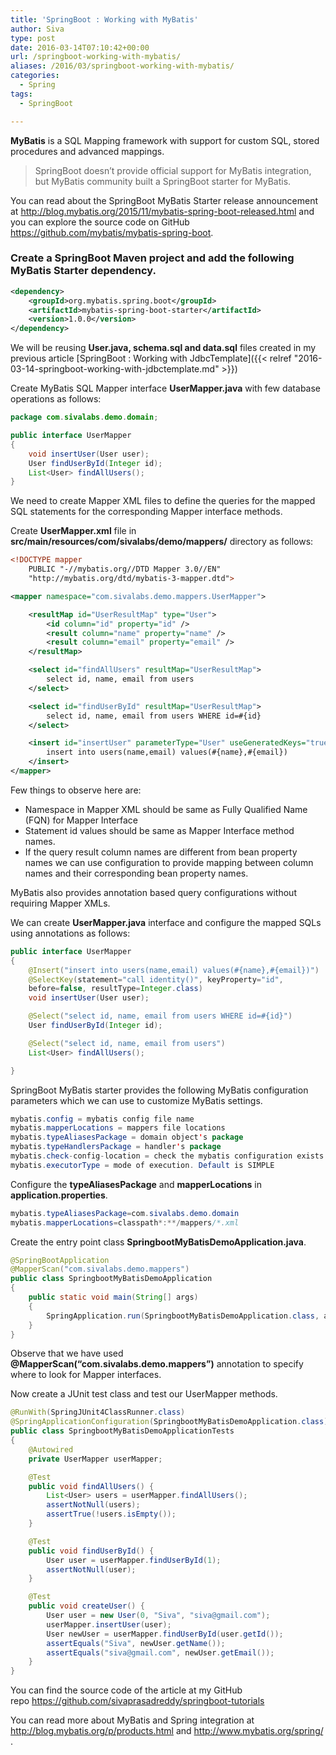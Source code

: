 ```yaml
---
title: 'SpringBoot : Working with MyBatis'
author: Siva
type: post
date: 2016-03-14T07:10:42+00:00
url: /springboot-working-with-mybatis/
aliases: /2016/03/springboot-working-with-mybatis/
categories:
  - Spring
tags:
  - SpringBoot

---
```

**MyBatis** is a SQL Mapping framework with support for custom SQL, stored procedures and advanced mappings.

> SpringBoot doesn’t provide official support for MyBatis integration, but MyBatis community built a SpringBoot starter for MyBatis.

You can read about the SpringBoot MyBatis Starter release announcement at <http://blog.mybatis.org/2015/11/mybatis-spring-boot-released.html> and you can explore the source code on GitHub <https://github.com/mybatis/mybatis-spring-boot>.

### Create a SpringBoot Maven project and add the following MyBatis Starter dependency.


```xml
<dependency>
    <groupId>org.mybatis.spring.boot</groupId>
    <artifactId>mybatis-spring-boot-starter</artifactId>
    <version>1.0.0</version>
</dependency>
```

We will be reusing **User.java, schema.sql and data.sql** files created in my previous article [SpringBoot : Working with JdbcTemplate]({{< relref "2016-03-14-springboot-working-with-jdbctemplate.md" >}})

Create MyBatis SQL Mapper interface **UserMapper.java** with few database operations as follows:

```java
package com.sivalabs.demo.domain;

public interface UserMapper
{
    void insertUser(User user);
    User findUserById(Integer id);
    List<User> findAllUsers();
}
```

We need to create Mapper XML files to define the queries for the mapped SQL statements for the corresponding Mapper interface methods.

Create **UserMapper.xml** file in **src/main/resources/com/sivalabs/demo/mappers/** directory as follows:

```xml
<!DOCTYPE mapper
    PUBLIC "-//mybatis.org//DTD Mapper 3.0//EN"
    "http://mybatis.org/dtd/mybatis-3-mapper.dtd">

<mapper namespace="com.sivalabs.demo.mappers.UserMapper">

    <resultMap id="UserResultMap" type="User">
        <id column="id" property="id" />
        <result column="name" property="name" />
        <result column="email" property="email" />
    </resultMap>

    <select id="findAllUsers" resultMap="UserResultMap">
        select id, name, email from users
    </select>

    <select id="findUserById" resultMap="UserResultMap">
        select id, name, email from users WHERE id=#{id}
    </select>

    <insert id="insertUser" parameterType="User" useGeneratedKeys="true" keyProperty="id">
        insert into users(name,email) values(#{name},#{email})
    </insert>
</mapper>
```

Few things to observe here are:

  * Namespace in Mapper XML should be same as Fully Qualified Name (FQN) for Mapper Interface
  * Statement id values should be same as Mapper Interface method names.
  * If the query result column names are different from bean property names we can use <resultMap> configuration to provide mapping between column names and their corresponding bean property names.&nbsp;

MyBatis also provides annotation based query configurations without requiring Mapper XMLs.
  
We can create **UserMapper.java** interface and configure the mapped SQLs using annotations as follows:

```java
public interface UserMapper
{
    @Insert("insert into users(name,email) values(#{name},#{email})")
    @SelectKey(statement="call identity()", keyProperty="id",
    before=false, resultType=Integer.class)
    void insertUser(User user);

    @Select("select id, name, email from users WHERE id=#{id}")
    User findUserById(Integer id);

    @Select("select id, name, email from users")
    List<User> findAllUsers();

}
```

SpringBoot MyBatis starter provides the following MyBatis configuration parameters which we can use to customize MyBatis settings.

```java
mybatis.config = mybatis config file name
mybatis.mapperLocations = mappers file locations
mybatis.typeAliasesPackage = domain object's package
mybatis.typeHandlersPackage = handler's package
mybatis.check-config-location = check the mybatis configuration exists
mybatis.executorType = mode of execution. Default is SIMPLE
```

Configure the **typeAliasesPackage** and **mapperLocations** in **application.properties**.

```java
mybatis.typeAliasesPackage=com.sivalabs.demo.domain
mybatis.mapperLocations=classpath*:**/mappers/*.xml
```

Create the entry point class **SpringbootMyBatisDemoApplication.java**.

```java
@SpringBootApplication
@MapperScan("com.sivalabs.demo.mappers")
public class SpringbootMyBatisDemoApplication
{
    public static void main(String[] args)
    {
        SpringApplication.run(SpringbootMyBatisDemoApplication.class, args);
    }
}
```

Observe that we have used **@MapperScan(&#8220;com.sivalabs.demo.mappers&#8221;)** annotation to specify where to look for Mapper interfaces.

Now create a JUnit test class and test our UserMapper methods.

```java
@RunWith(SpringJUnit4ClassRunner.class)
@SpringApplicationConfiguration(SpringbootMyBatisDemoApplication.class)
public class SpringbootMyBatisDemoApplicationTests
{
    @Autowired
    private UserMapper userMapper;

    @Test
    public void findAllUsers() {
        List<User> users = userMapper.findAllUsers();
        assertNotNull(users);
        assertTrue(!users.isEmpty());
    }

    @Test
    public void findUserById() {
        User user = userMapper.findUserById(1);
        assertNotNull(user);
    }

    @Test
    public void createUser() {
        User user = new User(0, "Siva", "siva@gmail.com");
        userMapper.insertUser(user);
        User newUser = userMapper.findUserById(user.getId());
        assertEquals("Siva", newUser.getName());
        assertEquals("siva@gmail.com", newUser.getEmail());
    }
}
```

You can find the source code of the article at my GitHub repo&nbsp;<https://github.com/sivaprasadreddy/springboot-tutorials>

You can read more about MyBatis and Spring integration at <http://blog.mybatis.org/p/products.html>&nbsp;and&nbsp;<http://www.mybatis.org/spring/>.
